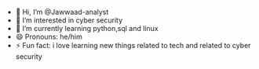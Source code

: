 - 👋 Hi, I’m @Jawwaad-analyst
- 👀 I’m interested in cyber security
- 🌱 I’m currently learning python,sql and linux
- 😄 Pronouns: he/him
- ⚡ Fun fact: i love learning new things related to tech and related to cyber security

<!---
Jawwaad-analyst/Jawwaad-analyst is a ✨ special ✨ repository because its `README.md` (this file) appears on your GitHub profile.
You can click the Preview link to take a look at your changes.
--->
